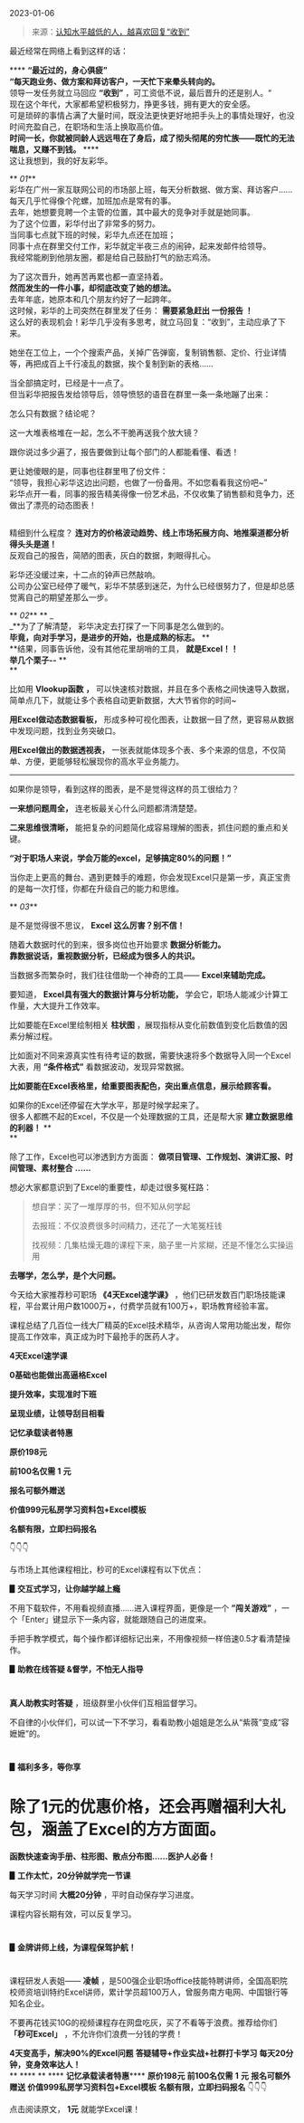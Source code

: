 2023-01-06

> 来源：[认知水平越低的人，越喜欢回复“收到”](http://mp.weixin.qq.com/s?__biz=MzU0MjYwNDU2Mw==&mid=2247509315&idx=1&sn=8e6d20c142a34ee1eada90506feaedfe&chksm=fb1ac93fcc6d402944f4f9f63a1d86b84aee07b17e0b0c2fd6352da5d91786a9cb1a9b08e80e&scene=27#wechat_redirect)
> 

最近经常在网络上看到这样的话：

  
 **** **“最近过的，身心俱疲”**  
 **“每天跑业务、做方案和拜访客户，一天忙下来晕头转向的。**  
领导一发任务就立马回应 **“收到”** ，可工资低不说，最后晋升的还是别人。“  
现在这个年代，大家都希望积极努力，挣更多钱，拥有更大的安全感。  
可是琐碎的事情占满了大量时间，既没法更快更好地把手头上的事情处理好，也没时间充盈自己，在职场和生活上换取高价值。  
 **时间一长，你就被同龄人远远甩在了身后，成了彻头彻尾的穷忙族——既忙的无法喘息，又赚不到钱。** ****  
这让我想到，我的好友彩华。  
  
 ** _01_**  
彩华在广州一家互联网公司的市场部上班，每天分析数据、做方案、拜访客户......  
每天几乎忙得像个陀螺，加班加点是常有的事。  
去年，她想要竞聘一个主管的位置，其中最大的竞争对手就是她同事。  
为了这个位置，彩华付出了非常多的努力。  
当同事七点就下班的时候，彩华九点还在加班；  
同事十点在群里交付工作，彩华就定半夜三点的闹钟，起来发邮件给领导。  
我经常能刷到他朋友圈，都是给自己鼓励打气的励志鸡汤。  
  
为了这次晋升，她再苦再累也都一直坚持着。  
 **然而发生的一件小事，却彻底改变了她的想法。**  
去年年底，她原本和几个朋友约好了一起跨年。  
这时候，彩华的上司突然在群里发了任务： **需要紧急赶出 **一份报告** ！**  
这么好的表现机会！彩华几乎没有多思考，就立马回复：“收到”，主动应承了下来。  

她坐在工位上，一个个搜索产品，关掉广告弹窗，复制销售额、定价、行业详情等，再把成百上千行凌乱的数据，挨个复制到新的表格……

  
当全部搞定时，已经是十一点了。  
但当彩华把报告发给领导后，领导愤怒的语音在群里一条一条地蹦了出来：  

怎么只有数据？结论呢？

  

这一大堆表格堆在一起，怎么不干脆再送我个放大镜？

  

跟你说过多少遍了，报告要做到让每个部门的人都能看懂、看透！

  
更让她傻眼的是，同事也往群里甩了份文件：  
“领导，我担心彩华这边出问题，也做了一份备用。不如您看看我这份吧~”  
彩华点开一看，同事的报告精美得像一份艺术品，不仅收集了销售额和竞争力，还做出了漂亮的动态图表！  

##

  
精细到什么程度？ **连对方的价格波动趋势、线上市场拓展方向、地推渠道都分析得头头是道！**  
反观自己的报告，简陋的图表，灰白的数据，刺眼得扎心。  
  
彩华还没缓过来，十二点的钟声已然敲响。  
公司办公室已经停了暖气，彩华不禁感到迷茫，为什么已经很努力了，但是却总感觉离自己的期望差那么一步。  
  
 ** _02_** ** _  
_**为了了解清楚， 彩华决定去打探了一下同事是怎么做到的。  
 **毕竟，向对手学习，是进步的开始，也是成熟的标志。** **  
**结果，同事告诉他，没有其他花里胡哨的工具， **就是Excel！！**  
 **举几个栗子--** **  
**

比如用 **Vlookup函数** **，** 可以快速核对数据，并且在多个表格之间快速导入数据，简单点几下，就能让多个表格自动更新数据，大大节省你的时间~

  

  

 **用Excel做动态数据看板，** 形成多种可视化图表，让数据一目了然，更容易从数据中发现问题，找到业务突破口。

  

  

 **用Excel做出的数据透视表，** 一张表就能体现多个表、多个来源的信息，不仅简单、方便，更能够轻松展现你的高水平业务能力。

  

 ****

  

如果你是领导，看到这样的图表，是不是觉得这样的员工很给力？

  

 **一来想问题周全，** 连老板最关心什么问题都清清楚楚。

  

 **二来思维很清晰，** 能把复杂的问题简化成容易理解的图表，抓住问题的重点和关键。

  

 **“对于职场人来说，学会万能的excel，足够搞定80%的问题！”**

  

当你走上更高的舞台、遇到更棘手的难题，你会发现Excel只是第一步，真正宝贵的是每一次打怪，你都在升级自己的能力和思维。

  

  

 ** _03_**

  

是不是觉得很不思议， **Excel 这么厉害？别不信！**

  

随着大数据时代的到来，很多岗位也开始要求 **数据分析能力。**  
 **靠数据说话，重视数据分析，已经成为很多人的共识。**  

当数据多而繁杂时，我们往往借助一个神奇的工具—— **Excel来辅助完成。**

  

要知道， **Excel具有强大的数据计算与分析功能，** 学会它，职场人能减少计算工作量，大大提升工作效率。

  

比如要能在Excel里绘制相关 **柱状图** ，展现指标从变化前数值到变化后数值的因素分解过程。

  

比如面对不同来源真实性有待考证的数据，需要快速将多个数据导入同一个Excel大表，用 **“条件格式”** 看数据波动，发现异常数据。

  

 **比如要能在Excel表格里，给重要图表配色，突出重点信息，展示给顾客看。**

  

  

如果你的Excel还停留在大学水平，那是时候学起来了。  
很多人都瞧不起的Excel，不仅是一个处理数据的工具，还是帮大家 **建立数据思维的利器！** **  
**

除了工作，Excel也可以渗透到方方面面： **做项目管理、工作规划、演讲汇报、时间管理、素材整合** **……**

  

想必大家都意识到了Excel的重要性，却走过很多冤枉路：

> 想自学：买了一堆厚厚的书，但不知从何学起
>
> 去报班：不仅浪费很多时间精力，还花了一大笔冤枉钱
>
> 找视频：几集枯燥无趣的课程下来，脑子里一片浆糊，还是不懂怎么实操运用

  

 **去哪学，怎么学，是个大问题。**

  

今天给大家推荐秒可职场 **《4天Excel速学课》**
，他们已研发数百门职场技能课程，平台累计用户数1000万+，付费学员就有100万+，职场教育经验丰富。

  

课程总结了几百位一线大厂精英的Excel技术精华，从咨询人常用功能出发，帮你提高工作效率，真正成为时下最抢手的医药人才。

  

 **4天Excel速学课**

 **0基础也能做出高逼格Excel**

 **提升效率，实现准时下班**

 **呈现业绩，让领导刮目相看**

  

 **记忆承载读者特惠**

 **原价198元**

 **前100名仅需** **1** **元**

 **报名可额外赠送**

 **价值999元私房学习资料包+Excel模板**

 **名额有限，立即扫码报名**

👇👇👇

  

  

与市场上其他课程相比，秒可的Excel课程有以下优点：

  

 **▋交互式学习，让你越学越上瘾**

  

不用下载软件，不用看视频直播......进入课程界面，更像是一个 **”闯关游戏”** ，一个「Enter」键显示下一条内容，就能跟随自己的进度来。

  

手把手教学模式，每个操作都详细标记出来，不用像视频一样倍速0.5才看清楚操作。

  

  

  

 **▋助教在线答疑 &督学，不怕无人指导**

#

  

 **真人助教实时答疑** ，班级群里小伙伴们互相监督学习。

  

不自律的小伙伴们，可以试一下不学习，看看助教小姐姐是怎么从“紫薇”变成“容嬷嬷”的。

  

  

  

#

 **▋福利多多，等你享**

  

#  除了1元的优惠价格，还会再赠福利大礼包，涵盖了Excel的方方面面。  
 **函数快速查询手册、柱形图、散点分布图……医护人必备！**  

  

  

 **▋工作太忙，20分钟就学完一节课**

  

每天学习时间 **大概20分钟** ，平时自动保存学习进度。

  

课程内容长期有效，可以反复学习。

  

#

  

  

 **▋金牌讲师上线，为课程保驾护航！**

  

#

课程研发人表姐—— **凌帧**
，是500强企业职场office技能特聘讲师，全国高职院校师资培训特约Excel讲师，累计学员超100万人，曾服务南方电网、中国银行等知名企业。

  
  
不要再花钱买10G的视频课程存在网盘吃灰，买了不看等于浪费。推荐给你们 **「秒可Excel」** ，不允许你们浪费一分钱的学费！  
  
 **4天变高手，解决90%的Excel问题** **答疑辅导+作业实战+社群打卡学习** **每天20分钟，变身效率达人！**  
 ** **** ** **** **记忆承载读者特惠****** **原价198元** **前100名仅需** **1** **元**
**报名可额外赠送** **价值999私房学习资料包+Excel模板** **名额有限，立即扫码报名** 👇👇👇  

  

点击阅读原文， **1元** 就能学Excel课！

